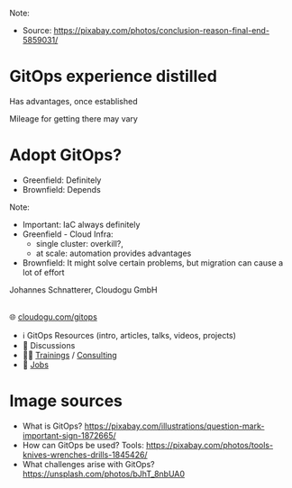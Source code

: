 <!-- .slide: data-background-image="images/conclusion.jpg"  -->
Note:
* Source: https://pixabay.com/photos/conclusion-reason-final-end-5859031/



# GitOps experience distilled

<i class="fas fa-plus"></i> Has advantages, once established

<i class="fas fa-minus"></i> Mileage for getting there may vary



# Adopt GitOps?

* Greenfield: Definitely
* Brownfield: Depends


Note:
* Important: IaC always definitely
* Greenfield - Cloud Infra:
  * single cluster: overkill?,
  * at scale: automation provides advantages
* Brownfield: It might solve certain problems, but migration can cause a lot of effort



<!-- .slide: data-background-image="images/title.svg"-->
<!-- .slide: id="last" -->

Johannes Schnatterer, Cloudogu GmbH
<br/><br/>


🌐 [cloudogu.com/gitops](https://cloudogu.com/gitops/)
 * ℹ️ GitOps Resources (intro, articles, talks, videos, <i class='fab fa-github'></i> projects)
 * 💬 Discussions
 * 🧑‍🏫 [Trainings](https://cloudogu.com/de/schulungen/) / [Consulting](https://cloudogu.com/de/consulting/)
 * 🔨 [Jobs](https://cloudogu.com/karriere/stellenangebote/)
[<img data-src="images/qr-slides.png" class="floatRight" width="30%"/>](https://cloudogu.github.io/gitops-talks/)



# Image sources

* What is GitOps?
  https://pixabay.com/illustrations/question-mark-important-sign-1872665/
* How can GitOps be used? Tools: 
  https://pixabay.com/photos/tools-knives-wrenches-drills-1845426/
* What challenges arise with GitOps? 
  https://unsplash.com/photos/bJhT_8nbUA0
